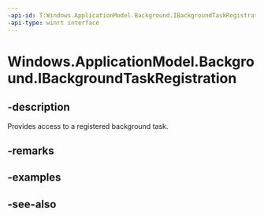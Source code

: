 ```yaml
---
-api-id: T:Windows.ApplicationModel.Background.IBackgroundTaskRegistration
-api-type: winrt interface
---
```


<!-- Interface syntax.
public interface IBackgroundTaskRegistration : 
-->

# Windows.ApplicationModel.Background.IBackgroundTaskRegistration

## -description
Provides access to a registered background task.

## -remarks

## -examples

## -see-also